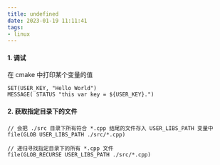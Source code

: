 ```yaml
---
title: undefined
date: 2023-01-19 11:11:41
tags:
- linux
---
```


#### 1. 调试

在 cmake 中打印某个变量的值

```
SET(USER_KEY, "Hello World")
MESSAGE( STATUS "this var key = ${USER_KEY}.")
```

#### 2. 获取指定目录下的文件

```
// 会把 ./src 目录下所有符合 *.cpp 结尾的文件存入 USER_LIBS_PATH 变量中
file(GLOB USER_LIBS_PATH ./src/*.cpp)

// 递归寻找指定目录下的所有 *.cpp 文件
file(GLOB_RECURSE USER_LIBS_PATH ./src/*.cpp)
```

 
